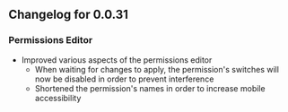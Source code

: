 ## Changelog for 0.0.31

### Permissions Editor
- Improved various aspects of the permissions editor
  - When waiting for changes to apply, the permission's switches will now be disabled in order to prevent interference
  - Shortened the permission's names in order to increase mobile accessibility